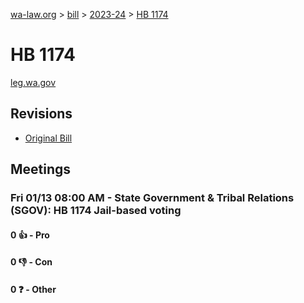 [wa-law.org](/) > [bill](/bill/) > [2023-24](/bill/2023-24/) > [HB 1174](/bill/2023-24/hb/1174/)

# HB 1174
[leg.wa.gov](https://app.leg.wa.gov/billsummary?BillNumber=1174&Year=2023&Initiative=false)

## Revisions
* [Original Bill](1/)

## Meetings
### Fri 01/13 08:00 AM - State Government & Tribal Relations (SGOV): HB 1174 Jail-based voting
#### 0 👍 - Pro

#### 0 👎 - Con

#### 0 ❓ - Other
